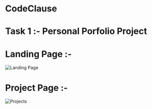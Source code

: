 # CodeClause

# Task 1 :- Personal Porfolio Project
# Landing Page :- 
  ![Landing Page](https://user-images.githubusercontent.com/81406458/210207553-93ffbe85-00c1-425d-b3cf-707ff1ed0899.jpg)

# Project Page :-
  ![Projects](https://user-images.githubusercontent.com/81406458/210207578-ae053674-ce81-4ea8-b9ff-30e8fc82495f.jpg)
